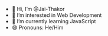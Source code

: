 - 👋 Hi, I’m @Jai-Thakor
- 👀 I’m interested in Web Development
- 🌱 I’m currently learning JavaScript
- 😄 Pronouns: He/Him

<!---
Jai-Thakor/Jai-Thakor is a ✨ special ✨ repository because its `README.md` (this file) appears on your GitHub profile.
You can click the Preview link to take a look at your changes.
--->
